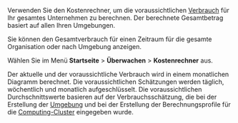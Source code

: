Verwenden Sie den Kostenrechner, um die voraussichtlichen [Verbrauch](onj1682104977691.md) für Ihr gesamtes Unternehmen zu berechnen. Der berechnete Gesamtbetrag basiert auf allen Ihren Umgebungen.

Sie können den Gesamtverbrauch für einen Zeitraum für die gesamte Organisation oder nach Umgebung anzeigen.

Wählen Sie im Menü **Startseite** \> **Überwachen** \> **Kostenrechner** aus.

Der aktuelle und der voraussichtliche Verbrauch wird in einem monatlichen Diagramm berechnet. Die voraussichtlichen Schätzungen werden täglich, wöchentlich und monatlich aufgeschlüsselt. Die voraussichtlichen Durchschnittswerte basieren auf der Verbrauchsschätzung, die bei der Erstellung der [Umgebung](qiv1640281527006.md) und bei der Erstellung der Berechnungsprofile für die [Computing-Cluster](dvl1640281718303.md) eingegeben wurde.
